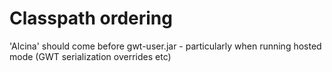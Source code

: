 # Classpath ordering
'Alcina' should come before gwt-user.jar - particularly when running hosted mode (GWT serialization overrides etc)

